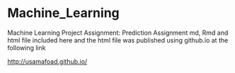 # Machine_Learning
Machine Learning Project Assignment: Prediction Assignment 
md, Rmd and html file included here and the html file was published using github.io at the following link

http://usamafoad.github.io/
